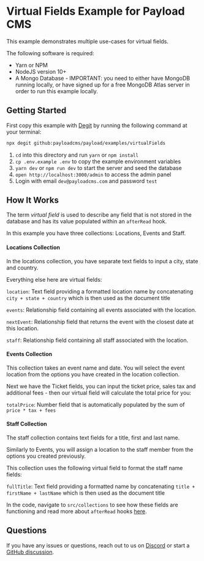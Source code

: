 # Virtual Fields Example for Payload CMS

This example demonstrates multiple use-cases for virtual fields.

The following software is required:
- Yarn or NPM
- NodeJS version 10+
- A Mongo Database - IMPORTANT: you need to either have MongoDB running locally, or have signed up for a free MongoDB Atlas server in order to run this example locally.

## Getting Started

First copy this example with [Degit](https://www.npmjs.com/package/degit) by running the following command at your terminal:

```bash
npx degit github:payloadcms/payload/examples/virtualFields
```

1. `cd` into this directory and run `yarn` or `npm install`
2. `cp .env.example .env` to copy the example environment variables
3. `yarn dev` or `npm run dev` to start the server and seed the database
4. `open http://localhost:3000/admin` to access the admin panel
5. Login with email `dev@payloadcms.com` and password `test`


## How It Works

The term *virtual field* is used to describe any field that is not stored in the database and has its value populated within an `afterRead` hook.

In this example you have three collections: Locations, Events and Staff.

#### Locations Collection

In the locations collection, you have separate text fields to input a city, state and country.

Everything else here are virtual fields:

`location`: Text field providing a formatted location name by concatenating `city + state + country` which is then used as the document title

`events`: Relationship field containing all events associated with the location.

`nextEvent`: Relationship field that returns the event with the closest date at this location.

`staff`: Relationship field containing all staff associated with the location.

#### Events Collection

This collection takes an event name and date. You will select the event location from the options you have created in the location collection.

Next we have the Ticket fields, you can input the ticket price, sales tax and additional fees - then our virtual field will calculate the total price for you:

`totalPrice`: Number field that is automatically populated by the sum of `price * tax + fees`

#### Staff Collection

The staff collection contains text fields for a title, first and last name.

Similarly to Events, you will assign a location to the staff member from the options you created previously.

This collection uses the following virtual field to format the staff name fields:

`fullTitle`: Text field providing a formatted name by concatenating `title + firstName + lastName` which is then used as the document title

In the code, navigate to `src/collections` to see how these fields are functioning and read more about `afterRead` hooks [here](https://payloadcms.com/docs/hooks/fields).

## Questions

If you have any issues or questions, reach out to us on [Discord](https://discord.com/invite/r6sCXqVk3v) or start a [GitHub discussion](https://github.com/payloadcms/payload/discussions).
